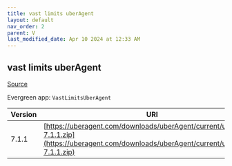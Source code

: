 ```yaml
---
title: vast limits uberAgent
layout: default
nav_order: 2
parent: V
last_modified_date: Apr 10 2024 at 12:33 AM
---
```


## vast limits uberAgent

[Source](https://uberagent.com/)

Evergreen app: `VastLimitsUberAgent`

| Version | URI                                                                                                                                            |
| ------- | ---------------------------------------------------------------------------------------------------------------------------------------------- |
| 7.1.1   | [https://uberagent.com/downloads/uberAgent/current/uberAgent-7.1.1.zip](https://uberagent.com/downloads/uberAgent/current/uberAgent-7.1.1.zip) |
